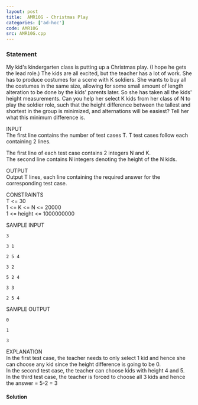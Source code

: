 ```yaml
---
layout: post
title:  AMR10G - Christmas Play
categories: ['ad-hoc']
code: AMR10G
src: AMR10G.cpp
---
```


### **Statement**

My kid's kindergarten class is putting up a Christmas play. (I hope he gets
the lead role.) The kids are all excited, but the teacher has a lot of work.
She has to produce costumes for a scene with K soldiers. She wants to buy all
the costumes in the same size, allowing for some small amount of length
alteration to be done by the kids' parents later. So she has taken all the
kids' height measurements. Can you help her select K kids from her class of N
to play the soldier role, such that the height difference between the tallest
and shortest in the group is minimized, and alternations will be easiest? Tell
her what this minimum difference is.  
  
  
INPUT  
The first line contains the number of test cases T. T test cases follow each
containing 2 lines.  
  
The first line of each test case contains 2 integers N and K.  
The second line contains N integers denoting the height of the N kids.  
  
OUTPUT  
Output T lines, each line containing the required answer for the corresponding
test case.  
  
CONSTRAINTS  
T <= 30  
1 <= K <= N <= 20000  
1 <= height <= 1000000000  
  
SAMPLE INPUT

    
    
    3
    3 1
    2 5 4
    3 2
    5 2 4
    3 3
    2 5 4

SAMPLE OUTPUT

    
    
    0
    1
    3

EXPLANATION  
In the first test case, the teacher needs to only select 1 kid and hence she
can choose any kid since the height difference is going to be 0.  
In the second test case, the teacher can choose kids with height 4 and 5.  
In the third test case, the teacher is forced to choose all 3 kids and hence
the answer = 5-2 = 3



#### **Solution**



